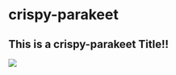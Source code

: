 # crispy-parakeet


## This is a crispy-parakeet Title!! 

<img src = "https://media.giphy.com/media/ntZpEU8efQJrO/giphy.gif?cid=790b7611c29b6c5ea75871b6239217af76a4c8f38e5fb1a3&rid=giphy.gif&ct=g" />
